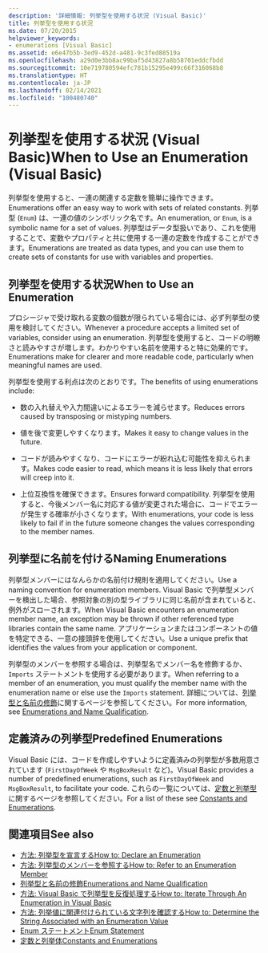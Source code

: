 ```yaml
---
description: '詳細情報: 列挙型を使用する状況 (Visual Basic)'
title: 列挙型を使用する状況
ms.date: 07/20/2015
helpviewer_keywords:
- enumerations [Visual Basic]
ms.assetid: e6e47b5b-3ed9-452d-a481-9c3fed88519a
ms.openlocfilehash: a29d0e3bb8ac99baf5d43827a8b58701eddcfbdd
ms.sourcegitcommit: 10e719780594efc781b15295e499c66f316068b8
ms.translationtype: HT
ms.contentlocale: ja-JP
ms.lasthandoff: 02/14/2021
ms.locfileid: "100480740"
---
```

# <a name="when-to-use-an-enumeration-visual-basic"></a><span data-ttu-id="3f8b7-103">列挙型を使用する状況 (Visual Basic)</span><span class="sxs-lookup"><span data-stu-id="3f8b7-103">When to Use an Enumeration (Visual Basic)</span></span>

<span data-ttu-id="3f8b7-104">列挙型を使用すると、一連の関連する定数を簡単に操作できます。</span><span class="sxs-lookup"><span data-stu-id="3f8b7-104">Enumerations offer an easy way to work with sets of related constants.</span></span> <span data-ttu-id="3f8b7-105">列挙型 (`Enum`) は、一連の値のシンボリック名です。</span><span class="sxs-lookup"><span data-stu-id="3f8b7-105">An enumeration, or `Enum`, is a symbolic name for a set of values.</span></span> <span data-ttu-id="3f8b7-106">列挙型はデータ型扱いであり、これを使用することで、変数やプロパティと共に使用する一連の定数を作成することができます。</span><span class="sxs-lookup"><span data-stu-id="3f8b7-106">Enumerations are treated as data types, and you can use them to create sets of constants for use with variables and properties.</span></span>  
  
## <a name="when-to-use-an-enumeration"></a><span data-ttu-id="3f8b7-107">列挙型を使用する状況</span><span class="sxs-lookup"><span data-stu-id="3f8b7-107">When to Use an Enumeration</span></span>  

 <span data-ttu-id="3f8b7-108">プロシージャで受け取れる変数の個数が限られている場合には、必ず列挙型の使用を検討してください。</span><span class="sxs-lookup"><span data-stu-id="3f8b7-108">Whenever a procedure accepts a limited set of variables, consider using an enumeration.</span></span> <span data-ttu-id="3f8b7-109">列挙型を使用すると、コードの明瞭さと読みやすさが増します。わかりやすい名前を使用すると特に効果的です。</span><span class="sxs-lookup"><span data-stu-id="3f8b7-109">Enumerations make for clearer and more readable code, particularly when meaningful names are used.</span></span>  
  
 <span data-ttu-id="3f8b7-110">列挙型を使用する利点は次のとおりです。</span><span class="sxs-lookup"><span data-stu-id="3f8b7-110">The benefits of using enumerations include:</span></span>  
  
- <span data-ttu-id="3f8b7-111">数の入れ替えや入力間違いによるエラーを減らせます。</span><span class="sxs-lookup"><span data-stu-id="3f8b7-111">Reduces errors caused by transposing or mistyping numbers.</span></span>  
  
- <span data-ttu-id="3f8b7-112">値を後で変更しやすくなります。</span><span class="sxs-lookup"><span data-stu-id="3f8b7-112">Makes it easy to change values in the future.</span></span>  
  
- <span data-ttu-id="3f8b7-113">コードが読みやすくなり、コードにエラーが紛れ込む可能性を抑えられます。</span><span class="sxs-lookup"><span data-stu-id="3f8b7-113">Makes code easier to read, which means it is less likely that errors will creep into it.</span></span>  
  
- <span data-ttu-id="3f8b7-114">上位互換性を確保できます。</span><span class="sxs-lookup"><span data-stu-id="3f8b7-114">Ensures forward compatibility.</span></span> <span data-ttu-id="3f8b7-115">列挙型を使用すると、今後メンバー名に対応する値が変更された場合に、コードでエラーが発生する確率が小さくなります。</span><span class="sxs-lookup"><span data-stu-id="3f8b7-115">With enumerations, your code is less likely to fail if in the future someone changes the values corresponding to the member names.</span></span>  
  
## <a name="naming-enumerations"></a><span data-ttu-id="3f8b7-116">列挙型に名前を付ける</span><span class="sxs-lookup"><span data-stu-id="3f8b7-116">Naming Enumerations</span></span>  

 <span data-ttu-id="3f8b7-117">列挙型メンバーにはなんらかの名前付け規則を適用してください。</span><span class="sxs-lookup"><span data-stu-id="3f8b7-117">Use a naming convention for enumeration members.</span></span> <span data-ttu-id="3f8b7-118">Visual Basic で列挙型メンバーを検出した場合、参照対象の別の型ライブラリに同じ名前が含まれていると、例外がスローされます。</span><span class="sxs-lookup"><span data-stu-id="3f8b7-118">When Visual Basic encounters an enumeration member name, an exception may be thrown if other referenced type libraries contain the same name.</span></span> <span data-ttu-id="3f8b7-119">アプリケーションまたはコンポーネントの値を特定できる、一意の接頭辞を使用してください。</span><span class="sxs-lookup"><span data-stu-id="3f8b7-119">Use a unique prefix that identifies the values from your application or component.</span></span>  
  
 <span data-ttu-id="3f8b7-120">列挙型のメンバーを参照する場合は、列挙型名でメンバー名を修飾するか、`Imports` ステートメントを使用する必要があります。</span><span class="sxs-lookup"><span data-stu-id="3f8b7-120">When referring to a member of an enumeration, you must qualify the member name with the enumeration name or else use the `Imports` statement.</span></span> <span data-ttu-id="3f8b7-121">詳細については、[列挙型と名前の修飾](enumerations-and-name-qualification.md)に関するページを参照してください。</span><span class="sxs-lookup"><span data-stu-id="3f8b7-121">For more information, see [Enumerations and Name Qualification](enumerations-and-name-qualification.md).</span></span>  
  
## <a name="predefined-enumerations"></a><span data-ttu-id="3f8b7-122">定義済みの列挙型</span><span class="sxs-lookup"><span data-stu-id="3f8b7-122">Predefined Enumerations</span></span>  

 <span data-ttu-id="3f8b7-123">Visual Basic には、コードを作成しやすいように定義済みの列挙型が多数用意されています (`FirstDayOfWeek` や `MsgBoxResult` など)。</span><span class="sxs-lookup"><span data-stu-id="3f8b7-123">Visual Basic provides a number of predefined enumerations, such as `FirstDayOfWeek` and `MsgBoxResult`, to facilitate your code.</span></span> <span data-ttu-id="3f8b7-124">これらの一覧については、[定数と列挙型](../../../language-reference/constants-and-enumerations.md)に関するページを参照してください。</span><span class="sxs-lookup"><span data-stu-id="3f8b7-124">For a list of these see [Constants and Enumerations](../../../language-reference/constants-and-enumerations.md).</span></span>  
  
## <a name="see-also"></a><span data-ttu-id="3f8b7-125">関連項目</span><span class="sxs-lookup"><span data-stu-id="3f8b7-125">See also</span></span>

- [<span data-ttu-id="3f8b7-126">方法: 列挙型を宣言する</span><span class="sxs-lookup"><span data-stu-id="3f8b7-126">How to: Declare an Enumeration</span></span>](how-to-declare-enumerations.md)
- [<span data-ttu-id="3f8b7-127">方法: 列挙型のメンバーを参照する</span><span class="sxs-lookup"><span data-stu-id="3f8b7-127">How to: Refer to an Enumeration Member</span></span>](how-to-refer-to-an-enumeration-member.md)
- [<span data-ttu-id="3f8b7-128">列挙型と名前の修飾</span><span class="sxs-lookup"><span data-stu-id="3f8b7-128">Enumerations and Name Qualification</span></span>](enumerations-and-name-qualification.md)
- [<span data-ttu-id="3f8b7-129">方法: Visual Basic で列挙型を反復処理する</span><span class="sxs-lookup"><span data-stu-id="3f8b7-129">How to: Iterate Through An Enumeration in Visual Basic</span></span>](how-to-iterate-through-an-enumeration.md)
- [<span data-ttu-id="3f8b7-130">方法: 列挙値に関連付けられている文字列を確認する</span><span class="sxs-lookup"><span data-stu-id="3f8b7-130">How to: Determine the String Associated with an Enumeration Value</span></span>](how-to-determine-the-string-associated-with-an-enumeration-value.md)
- [<span data-ttu-id="3f8b7-131">Enum ステートメント</span><span class="sxs-lookup"><span data-stu-id="3f8b7-131">Enum Statement</span></span>](../../../language-reference/statements/enum-statement.md)
- [<span data-ttu-id="3f8b7-132">定数と列挙体</span><span class="sxs-lookup"><span data-stu-id="3f8b7-132">Constants and Enumerations</span></span>](../../../language-reference/constants-and-enumerations.md)
